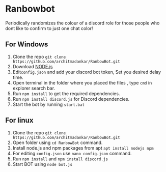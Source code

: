 # Ranbowbot

Periodically randomizes the colour of a discord role for those people who dont like to confirm to just one chat color!

## For Windows
 1. Clone the repo `git clone https://github.com/architmadankar/RanbowBot.git`
 2. Download [NODE.js](https://nodejs.org/dist/v12.14.1/node-v12.14.1-x64.msi)
 3. Edit`config.json` and add your discord bot token, Set you desired delay time.
 4. Open terminal in the folder where you placed the files , type `cmd` in explorer search bar.
 5. Run `npm install` to get the required dependencies.
 6. Run `npm install discord.js` for Discord dependencies.
 7. Start the bot by running `start.bat`
 
 ## For linux
  1. Clone the repo `git clone https://github.com/architmadankar/RanbowBot.git`
  2. Open folder using `cd RanbowBot` command.
  3. Install node.js and npm packages from apt `apt install nodejs npm`
  4. For editing `config.json` use `nano config.json` command.
  5. Run `npm install` and `npm install discord.js`
  6. Start BOT using `node bot.js`
